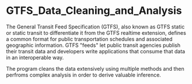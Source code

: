 # GTFS_Data_Cleaning_and_Analysis
The General Transit Feed Specification (GTFS), also known as GTFS static or static transit to differentiate it from the GTFS realtime extension, defines a common format for public transportation schedules and associated geographic information. GTFS "feeds" let public transit agencies publish their transit data and developers write applications that consume that data in an interoperable way.

The program cleans the data extensively using multiple methods and then perfroms complex analysis in order to derive valuable inference.
